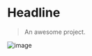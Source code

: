 # Headline

> An awesome project.

![image](https://raw.githubusercontent.com/mineselfQAQ/My-image-hosting/master/test.5cv7ebs1qfk0.webp)